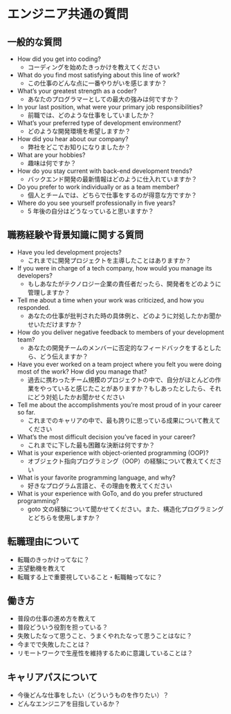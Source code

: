 # エンジニア共通の質問

## 一般的な質問

- How did you get into coding?
  - コーディングを始めたきっかけを教えてください
- What do you find most satisfying about this line of work?
  - この仕事のどんな点に一番やりがいを感じますか？
- What’s your greatest strength as a coder?
  - あなたのプログラマーとしての最大の強みは何ですか？
- In your last position, what were your primary job responsibilities?
  - 前職では、どのような仕事をしていましたか？
- What’s your preferred type of development environment?
  - どのような開発環境を希望しますか？
- How did you hear about our company?
  - 弊社をどこでお知りになりましたか？
- What are your hobbies?
  - 趣味は何ですか？
- How do you stay current with back-end development trends?
  - バックエンド開発の最新情報はどのように仕入れていますか？
- Do you prefer to work individually or as a team member?
  - 個人とチームでは、どちらで仕事をするのが得意な方ですか？
- Where do you see yourself professionally in five years?
  - 5 年後の自分はどうなっていると思いますか？

## 職務経験や背景知識に関する質問

- Have you led development projects?
  - これまでに開発プロジェクトを主導したことはありますか？
- If you were in charge of a tech company, how would you manage its developers?
  - もしあなたがテクノロジー企業の責任者だったら、開発者をどのように管理しますか？
- Tell me about a time when your work was criticized, and how you responded.
  - あなたの仕事が批判された時の具体例と、どのように対処したかお聞かせいただけますか？
- How do you deliver negative feedback to members of your development team?
  - あなたの開発チームのメンバーに否定的なフィードバックをするとしたら、どう伝えますか？
- Have you ever worked on a team project where you felt you were doing most of the work? How did you manage that?
  - 過去に携わったチーム規模のプロジェクトの中で、自分がほとんどの作業をやっていると感じたことがありますか？もしあったとしたら、それにどう対処したかお聞かせください
- Tell me about the accomplishments you’re most proud of in your career so far.
  - これまでのキャリアの中で、最も誇りに思っている成果について教えてください
- What’s the most difficult decision you’ve faced in your career?
  - これまでに下した最も困難な決断は何ですか？
- What is your experience with object-oriented programming (OOP)?
  - オブジェクト指向プログラミング（OOP）の経験について教えてください
- What is your favorite programming language, and why?
  - 好きなプログラム言語と、その理由を教えてください
- What is your experience with GoTo, and do you prefer structured programming?
  - goto 文の経験について聞かせてください。また、構造化プログラミングとどちらを使用しますか？

## 転職理由について

- 転職のきっかけってなに？
- 志望動機を教えて
- 転職する上で重要視していること・転職軸ってなに？

## 働き方

- 普段の仕事の進め方を教えて
- 普段どういう役割を担っている？
- 失敗したなって思うこと、うまくやれたなって思うことはなに？
- 今までで失敗したことは？
- リモートワークで生産性を維持するために意識していることは？

## キャリアパスについて

- 今後どんな仕事をしたい（どういうものを作りたい）？
- どんなエンジニアを目指しているか？
